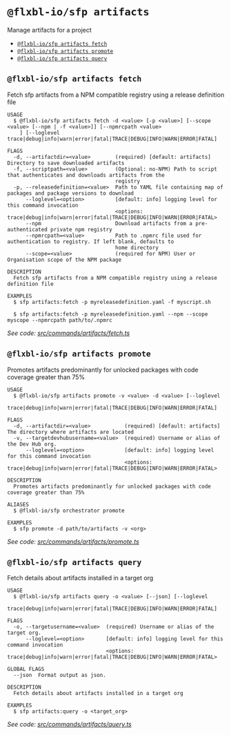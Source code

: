 `@flxbl-io/sfp artifacts`
=========================

Manage artifacts for a project

* [`@flxbl-io/sfp artifacts fetch`](#flxbl-iosfp-artifacts-fetch)
* [`@flxbl-io/sfp artifacts promote`](#flxbl-iosfp-artifacts-promote)
* [`@flxbl-io/sfp artifacts query`](#flxbl-iosfp-artifacts-query)

## `@flxbl-io/sfp artifacts fetch`

Fetch sfp artifacts from a NPM compatible registry using a release definition file

```
USAGE
  $ @flxbl-io/sfp artifacts fetch -d <value> [-p <value>] [--scope <value> [--npm | -f <value>]] [--npmrcpath <value>
    ] [--loglevel trace|debug|info|warn|error|fatal|TRACE|DEBUG|INFO|WARN|ERROR|FATAL]

FLAGS
  -d, --artifactdir=<value>        (required) [default: artifacts] Directory to save downloaded artifacts
  -f, --scriptpath=<value>         (Optional: no-NPM) Path to script that authenticates and downloads artifacts from the
                                   registry
  -p, --releasedefinition=<value>  Path to YAML file containing map of packages and package versions to download
      --loglevel=<option>          [default: info] logging level for this command invocation
                                   <options: trace|debug|info|warn|error|fatal|TRACE|DEBUG|INFO|WARN|ERROR|FATAL>
      --npm                        Download artifacts from a pre-authenticated private npm registry
      --npmrcpath=<value>          Path to .npmrc file used for authentication to registry. If left blank, defaults to
                                   home directory
      --scope=<value>              (required for NPM) User or Organisation scope of the NPM package

DESCRIPTION
  Fetch sfp artifacts from a NPM compatible registry using a release definition file

EXAMPLES
  $ sfp artifacts:fetch -p myreleasedefinition.yaml -f myscript.sh

  $ sfp artifacts:fetch -p myreleasedefinition.yaml --npm --scope myscope --npmrcpath path/to/.npmrc
```

_See code: [src/commands/artifacts/fetch.ts](https://github.com/flxbl-io/sfp/blob/v37.0.1/src/commands/artifacts/fetch.ts)_

## `@flxbl-io/sfp artifacts promote`

Promotes artifacts predominantly for unlocked packages with code coverage greater than 75%

```
USAGE
  $ @flxbl-io/sfp artifacts promote -v <value> -d <value> [--loglevel
    trace|debug|info|warn|error|fatal|TRACE|DEBUG|INFO|WARN|ERROR|FATAL]

FLAGS
  -d, --artifactdir=<value>           (required) [default: artifacts] The directory where artifacts are located
  -v, --targetdevhubusername=<value>  (required) Username or alias of the Dev Hub org.
      --loglevel=<option>             [default: info] logging level for this command invocation
                                      <options: trace|debug|info|warn|error|fatal|TRACE|DEBUG|INFO|WARN|ERROR|FATAL>

DESCRIPTION
  Promotes artifacts predominantly for unlocked packages with code coverage greater than 75%

ALIASES
  $ @flxbl-io/sfp orchestrator promote

EXAMPLES
  $ sfp promote -d path/to/artifacts -v <org>
```

_See code: [src/commands/artifacts/promote.ts](https://github.com/flxbl-io/sfp/blob/v37.0.1/src/commands/artifacts/promote.ts)_

## `@flxbl-io/sfp artifacts query`

Fetch details about artifacts installed in a target org

```
USAGE
  $ @flxbl-io/sfp artifacts query -o <value> [--json] [--loglevel
    trace|debug|info|warn|error|fatal|TRACE|DEBUG|INFO|WARN|ERROR|FATAL]

FLAGS
  -o, --targetusername=<value>  (required) Username or alias of the target org.
      --loglevel=<option>       [default: info] logging level for this command invocation
                                <options: trace|debug|info|warn|error|fatal|TRACE|DEBUG|INFO|WARN|ERROR|FATAL>

GLOBAL FLAGS
  --json  Format output as json.

DESCRIPTION
  Fetch details about artifacts installed in a target org

EXAMPLES
  $ sfp artifacts:query -o <target_org>
```

_See code: [src/commands/artifacts/query.ts](https://github.com/flxbl-io/sfp/blob/v37.0.1/src/commands/artifacts/query.ts)_
